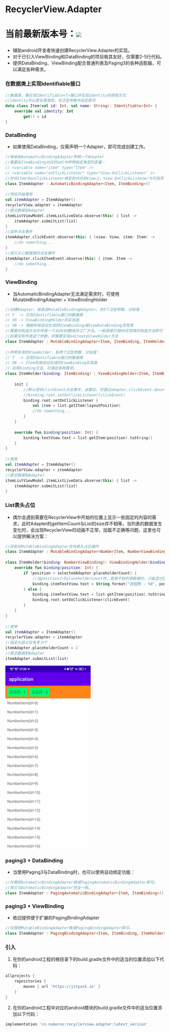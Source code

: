 # RecyclerView.Adapter
# 当前最新版本号：[![](https://jitpack.io/v/cn.numeron/recyclerview.adapter.svg)](https://jitpack.io/#cn.numeron/recyclerview.adapter)

###
* 辅助android开发者快速创建RecyclerView.Adapter的实现。
* 对于已引入ViewBinding和DataBinding的项目极其友好，仅需要2-5行代码。
* 提供DataBinding、ViewBinding配合普通列表及Paging3的各种适配器，可以满足各种需求。

### 在数据类上实现Identifiable<T>接口
```kotlin
//数据类，需实现Identifiable<T>接口并实现identity的获取方式
//identity可以是任意类型，在泛型参数中指定即可
data class Item(val id: Int, val name: String): Identifiable<Int> {
    override val identity: Int 
        get() = id
}
```

### DataBinding
* 如果使用DataBinding，仅需声明一个Adapter，即可完成创建工作。
```kotlin
//继承自AutomaticBindingAdapter声明一个Adapter
//需要在ItemBinding对应的xml中声明指定类型的变量：
// <variable name="item" type="Item" />
// <variable name="onClickListener" type="View.OnClickListener" />
//并将item与onClickListener绑定到对应的View上，View.OnClickListener为可选项
class ItemAdapter : AutomaticBindingAdapter<Item, ItemBinding>()

//然后开始使用
val itemAdapter = ItemAdapter()
recyclerView.adapter = itemAdapter
//提交数据到Adapter
itemListViewModel.itemListLiveData.observe(this) { list ->
    itemAdapter.submitList(list)    
}
//监听点击事件
itemAdapter.clickEvent.observe(this) { (view: View, item: Item) ->
    //do something...
}
//或只关心数据类的点击事件
itemAdapter.clickItemEvent.observe(this) { item: Item ->
    //do something...
}
```

### ViewBinding
* 当AutomaticBindingAdapter无法满足需求时，可使用MutableBindingAdapter + ViewBindingHolder
```kotlin
//创建Adapter，继承自MutableBindingAdapter，共3个泛型参数，分别是：
// T  -> 实现Identifiable接口的数据类
// VH -> ViewBindingHolder的实现类
// VB -> 根据布局自动生成的ViewBinding或ViewDataBinding实现类
//需要向构造方法中传递一个从VH创建VB的工厂方法，一般直接引用VH实现类的构造方法即可
//如果没有传递这个参数，则需要实现onCreateViewHolder方法
class ItemAdapter : MutableBindingAdapter<Item, ItemBinding, ItemHolder>(::ItemHolder)

//声明复用的ViewHolder，有两个泛型参数，分别是：
// T  -> 实现Identifiable接口的数据类
// VB -> Item布局自动生成的ViewBinding实现类
// 实现binding方法，可满足各种需求。
class ItemHolder(binding: ItemBinding) : ViewBindingHolder<Item, ItemBinding>(binding) {

    init {
        //默认提供clickEvent点击事件，设置后，可通过adapter.clickEvent.observe监听点击事件：
        //binding.root.setOnClickListener(clickEvent)
        binding.root.setOnClickListener {
            val item = list.getItem(layoutPosition)
            //do something...
        }
    }

    override fun binding(position: Int) {
        binding.textView.text = list.getItem(position).toString()
    }
}

//使用
val itemAdapter = ItemAdapter()
recyclerView.adapter = itemAdapter
//提交数据到Adapter
itemListViewModel.itemListLiveData.observe(this) { list ->
    itemAdapter.submitList(list)    
}
```

### List表头占位
* 偶尔会遇到需要在RecyclerView中开始的位置上显示一些固定的内容的需求，此时Adapter的getItemCount与List的size并不相等，当列表的数据发生变化时，会出现RecyclerView的动画不正常，加载不正确等问题，这里也可以提供解决方案：
```kotlin
//目前仅MutableBindingAdapter支持表头占位操作
class ItemAdapter : MutableBindingAdapter<NumberItem, NumberViewBinding, ItemHolder>(::ItemHolder)

class ItemHolder(binding: NumberViewBinding): ViewBindingHolder(binding) {
    override fun binding(position: Int) {
        if (position < selectedAdapter.placeholderCount) {
            //当position小于placeholderCount时，是拿不到列表数据的，只能显示固定的内容 
            binding.itemTextView.text = String.format("占位符 - %d", position + 1)
        } else {
            binding.itemTextView.text = list.getItem(position).toString()
            binding.root.setOnClickListener(clickEvent)
        }
    }
}

//使用
val itemAdapter = ItemAdapter()
recyclerView.adapter = itemAdapter
//指定头部占位有多少个
itemAdapter.placeholderCount = 2
//提交数据到Adapter
itemAdapter.submitList(list)    
```

![image](https://raw.githubusercontent.com/xiazunyang/recyclerview.adapter/main/preview.gif)

### paging3 + DataBinding
* 当使用Paging3与DataBinding时，也可以使用自动绑定功能：
```kotlin
//仅需把AutomaticBindingAdapter换成PagingAutomaticBindingAdapter即可。
//其它与AutomaticBindingAdapter完全一致。
class ItemAdapter : PagingAutomaticBindingAdapter<Item, ItemBinding>()
```

### paging3 + ViewBinding
* 依旧提供便于扩展的PagingBindingAdapter
```kotlin
//仅需把MutableBindingAdapter换成PagingBindingAdapter即可。
class ItemAdapter : PagingBindingAdapter<Item, ItemBinding, ItemHolder>(::ItemHolder)
```

### 引入

1.  在你的android工程的根目录下的build.gradle文件中的适当的位置添加以下代码：
```groovy
allprojects {
    repositories {
        maven { url 'https://jitpack.io' }
    }
}
```

2.  在你的android工程中对应的android模块的build.gradle文件中的适当位置添加以下代码：
```groovy
implementation 'cn.numeron:recyclerview.adapter:latest_version'
```